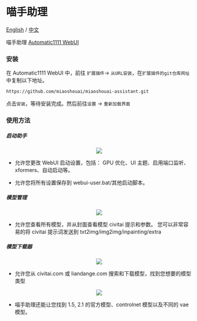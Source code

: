 # 喵手助理
[English](README.md) / [中文](README_CN.md)

喵手助理 [Automatic1111 WebUI](https://github.com/AUTOMATIC1111/stable-diffusion-webui)

### 安装
在 Automatic1111 WebUI 中，前往 `扩展插件`-> `从URL安装`，在`扩展插件的git仓库网址`中复制以下地址。

```sh
https://github.com/miaoshouai/miaoshouai-assistant.git
```

点击`安装`，等待安装完成。然后前往`设置` -> `重新加载界面`

### 使用方法
##### 启动助手

<p align="center">
   <img src="https://msdn.miaoshouai.com/msai/kt/ez/boot_assistant_en.png"/>
</p>

- 允许您更改 WebUI 启动设置，包括：
GPU 优化、UI 主题、启用端口监听、xformers、自动启动等。

- 允许您将所有设置保存到 webui-user.bat/其他启动脚本。

##### 模型管理

<p align="center">
   <img src="https://msdn.miaoshouai.com/msai/kt/ez/model_manager.png"/>
</p>

- 允许您查看所有模型，并从封面查看模型 civitai 提示和参数。
您可以非常容易的将 civitai 提示词发送到 txt2img/img2img/inpainting/extra

##### 模型下载器

<p align="center">
   <img src="https://msdn.miaoshouai.com/msai/kt/ez/model_downloader.gif"/>
</p>

- 允许您从 civitai.com 或 liandange.com 搜索和下载模型，找到您想要的模型类型

<p align="center">
   <img src="https://msdn.miaoshouai.com/msai/kt/ez/controlnet_download.gif"/>
</p>

- 喵手助理还能让您找到 1.5, 2.1 的官方模型、controlnet 模型以及不同的 vae 模型。